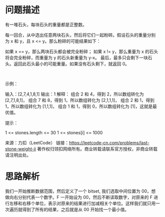 # 问题描述

有一堆石头，每块石头的重量都是正整数。

每一回合，从中选出任意两块石头，然后将它们一起粉碎。假设石头的重量分别为 x 和 y，且 x <= y。那么粉碎的可能结果如下：

如果 x == y，那么两块石头都会被完全粉碎；
如果 x != y，那么重量为 x 的石头将会完全粉碎，而重量为 y 的石头新重量为 y-x。
最后，最多只会剩下一块石头。返回此石头最小的可能重量。如果没有石头剩下，就返回 0。

 

示例：

输入：[2,7,4,1,8,1]
输出：1
解释：
组合 2 和 4，得到 2，所以数组转化为 [2,7,1,8,1]，
组合 7 和 8，得到 1，所以数组转化为 [2,1,1,1]，
组合 2 和 1，得到 1，所以数组转化为 [1,1,1]，
组合 1 和 1，得到 0，所以数组转化为 [1]，这就是最优值。
 

提示：

1 <= stones.length <= 30
1 <= stones[i] <= 1000

来源：力扣（LeetCode）
链接：https://leetcode-cn.com/problems/last-stone-weight-ii
著作权归领扣网络所有。商业转载请联系官方授权，非商业转载请注明出处。

# 思路解析
我们一开始推断数据范围，然后定义了一个 bitset, 我们选取中间位置为 00，想做向右分别代表一个数字。F 一开始设为 00，然后不断读取数字，对原来的 F 进行左移和右移个单位，表示对原来的结果进行加减相关个单位。这样我们就只用一次遍历就得到了所有的结果，之后就是从 00 开始找一个最小值。
